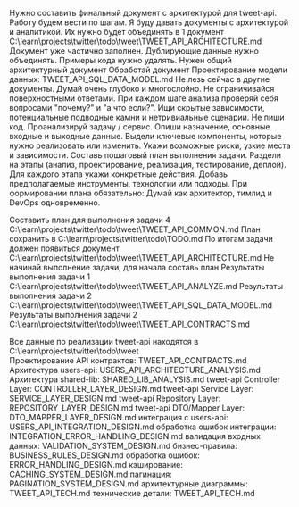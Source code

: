 Нужно составить финальный документ с архитектурой для tweet-api.
Работу будем вести по шагам.
Я буду давать документы с архитектурой и аналитикой.
Их нужно будет объединять в 1 документ C:\learn\projects\twitter\todo\tweet\TWEET_API_ARCHITECTURE.md
Документ уже частично заполнен.
Дублирующие данные нужно объединять.
Примеры кода нужно удалять.
Нужен общий архитектурный документ
Обработай документ Проектирование модели данных: TWEET_API_SQL_DATA_MODEL.md
Не лезь сейчас в другие документы.
Думай очень глубоко и многослойно. Не ограничивайся поверхностными ответами.
При каждом шаге анализа проверяй себя вопросами "почему?" и "а что если?". Ищи скрытые зависимости, потенциальные подводные камни и нетривиальные сценарии.
Не пиши код.
Проанализируй задачу / сервис.
Опиши назначение, основные входные и выходные данные.
Выдели ключевые компоненты, которые нужно реализовать или изменить.
Укажи возможные риски, узкие места и зависимости.
Составь пошаговый план выполнения задачи.
Раздели на этапы (анализ, проектирование, реализация, тестирование, деплой).
Для каждого этапа укажи конкретные действия.
Добавь предполагаемые инструменты, технологии или подходы.
При формировании плана обязательно:
Думай как архитектор, тимлид и DevOps одновременно.

Составить план для выполнения задачи 4 C:\learn\projects\twitter\todo\tweet\TWEET_API_COMMON.md
План сохранить в C:\learn\projects\twitter\todo\TODO.md
По итогам задачи должен появиться документ C:\learn\projects\twitter\todo\tweet\TWEET_API_ARCHITECTURE.md
Не начинай выполнение задачи, для начала составь план
Результаты выполнения задачи 1 C:\learn\projects\twitter\todo\tweet\TWEET_API_ANALYZE.md
Результаты выполнения задачи 2 C:\learn\projects\twitter\todo\tweet\TWEET_API_SQL_DATA_MODEL.md
Результаты выполнения задачи 2 C:\learn\projects\twitter\todo\tweet\TWEET_API_CONTRACTS.md


Все данные по реализации tweet-api находятся в C:\learn\projects\twitter\todo\tweet\
Проектирование API контрактов: TWEET_API_CONTRACTS.md
Архитектура users-api: USERS_API_ARCHITECTURE_ANALYSIS.md
Архитектура shared-lib: SHARED_LIB_ANALYSIS.md
tweet-api Controller Layer: CONTROLLER_LAYER_DESIGN.md
tweet-api Service Layer: SERVICE_LAYER_DESIGN.md
tweet-api Repository Layer: REPOSITORY_LAYER_DESIGN.md
tweet-api DTO/Mapper Layer: DTO_MAPPER_LAYER_DESIGN.md
интеграция с users-api: USERS_API_INTEGRATION_DESIGN.md
обработка ошибок интеграции: INTEGRATION_ERROR_HANDLING_DESIGN.md
валидация входных данных: VALIDATION_SYSTEM_DESIGN.md
бизнес-правила: BUSINESS_RULES_DESIGN.md
обработка ошибок: ERROR_HANDLING_DESIGN.md
кэширование: CACHING_SYSTEM_DESIGN.md
пагинация: PAGINATION_SYSTEM_DESIGN.md
архитектурные диаграммы: TWEET_API_TECH.md
технические детали: TWEET_API_TECH.md